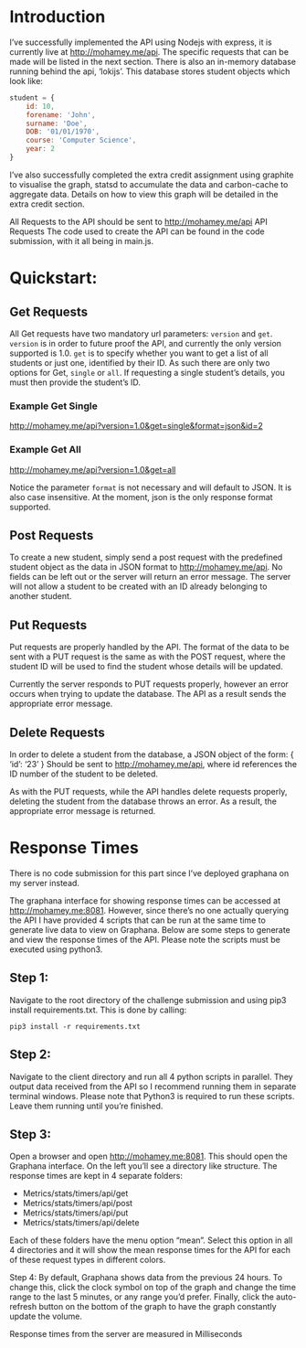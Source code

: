 # Introduction
I’ve successfully implemented the API using Nodejs with express, it is currently live at http://mohamey.me/api. The specific requests that can be made will be listed in the next section. There is also an in-memory database running behind the api, ‘lokijs’. This database stores student objects which look like:
```javascript
student = {
	id: 10,
	forename: 'John',
	surname: 'Doe',
	DOB: '01/01/1970',
	course: 'Computer Science',
	year: 2
}
```

I’ve also successfully completed the extra credit assignment using graphite to visualise the graph, statsd to accumulate the data and carbon-cache to aggregate data. Details on how to view this graph will be detailed in the extra credit section.


All Requests to the API should be sent to http://mohamey.me/api
API Requests
The code used to create the API can be found in the code submission, with it all being in main.js.

# Quickstart:
## Get Requests
All Get requests have two mandatory url parameters: `version` and `get`. `version` is in order to future proof the API, and currently the only version supported is 1.0. `get` is to specify whether you want to get a list of all students or just one, identified by their ID. As such there are only two options for Get, `single` or `all`. If requesting a single student’s details, you must then provide the student’s ID.

### Example Get Single
http://mohamey.me/api?version=1.0&get=single&format=json&id=2

### Example Get All
http://mohamey.me/api?version=1.0&get=all

Notice the parameter `format` is not necessary and will default to JSON. It is also case insensitive. At the moment, json is the only response format supported.

## Post Requests
To create a new student, simply send a post request with the predefined student object as the data in JSON format to http://mohamey.me/api. No fields can be left out or the server will return an error message. The server will not allow a student to be created with an ID already belonging to another student.

## Put Requests
Put requests are properly handled by the API. The format of the data to be sent with a PUT request is the same as with the POST request, where the student ID will be used to find the student whose details will be updated. 

Currently the server responds to PUT requests properly, however an error occurs when trying to update the database. The API as a result sends the appropriate error message.

## Delete Requests
In order to delete a student from the database, a JSON object of the form:
{
	‘id’: ‘23’
}
Should be sent to http://mohamey.me/api, where id references the ID number of the student to be deleted.

As with the PUT requests, while the API handles delete requests properly, deleting the student from the database throws an error. As a result, the appropriate error message is returned.


# Response Times
There is no code submission for this part since I’ve deployed graphana on my server instead.

The graphana interface for showing response times can be accessed at http://mohamey.me:8081. However, since there’s no one actually querying the API I have provided 4 scripts that can be run at the same time to generate live data to view on Graphana. Below are some steps to generate and view the response times of the API. Please note the scripts must be executed using python3.


## Step 1:
Navigate to the root directory of the challenge submission and using pip3 install requirements.txt. This is done by calling:

```
pip3 install -r requirements.txt
```

## Step 2:
Navigate to the client directory and run all 4 python scripts in parallel. They output data received from the API so I recommend running them in separate terminal windows. Please note that Python3 is required to run these scripts. Leave them running until you’re finished.

## Step 3:
Open a browser and open http://mohamey.me:8081. This should open the Graphana interface. On the left you’ll see a directory like structure. The response times are kept in 4 separate folders:
* Metrics/stats/timers/api/get
* Metrics/stats/timers/api/post
* Metrics/stats/timers/api/put
* Metrics/stats/timers/api/delete

Each of these folders have the menu option “mean”. Select this option in all 4 directories and it will show the mean response times for the API for each of these request types in different colors.

Step 4:
By default, Graphana shows data from the previous 24 hours. To change this, click the clock symbol on top of the graph and change the time range to the last 5 minutes, or any range you’d prefer. Finally, click the auto-refresh button on the bottom of the graph to have the graph constantly update the volume.

Response times from the server are measured in Milliseconds



